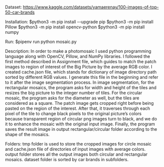 Dataset: https://www.kaggle.com/datasets/yamaerenay/100-images-of-top-50-car-brands

Installation:
$python3 -m pip install --upgrade pip
$python3 -m pip install Pillow
$python3 -m pip install opencv-python
$python3 -m pip install numpy


Run:
$pipenv run python mosaic.py


Description:
    In order to make a photomosaic I used python programming language along with OpenCV, 
    Pillow, and NumPy libraries. I followed the first method described in Assignment file, which
    guides to match the patch images to region of interest of the Big Picture by the average RGB
    color. I created cache.json file, which stands for dictionary of image directory path sorted by 
    different RGB values. I generate this file in the beginning and refer to it after the image 
    segmentation process. In image segmentation, for the rectangular mosaics, the program asks for 
    width and height of the tiles and resizes the big picture to the integer number of tiles. For the 
    circular mosaic, the program asks for the diameter as well, but the tiles are considered as a 
    square. The patch image gets cropped right before being pasted on the region of the interest. 
    After that, it traverses through each pixel of the tile to change black pixels to the original 
    picture’s colors because transparent region of circular png images turn to black, and we do it to 
    enhance the mosaic with the original input image. Finally, the program saves the result image in
    output rectangular/circular folder according to the shape of the mosaics.


Folders:
tmp folder is used to store the cropped images for circle mosaic and cache.json file of directories of input images with average colors.
output folder stores all the output images both circular and rectangular mosaics.
dataset folder is sorted by car brands in subfolders.
    
